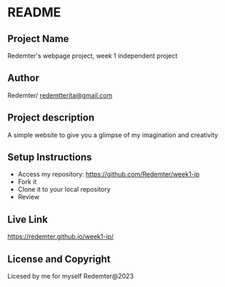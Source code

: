 # README
## Project Name
Redemter's webpage project, week 1 independent project
## Author
Redemter/ <redemtterita@gmail.com>
## Project description
A simple website to give you a glimpse of my imagination and creativity
## Setup Instructions
- Access my repository: https://github.com/Redemter/week1-ip
- Fork it
- Clone it to your local repository
- Review
## Live Link
https://redemter.github.io/week1-ip/

## License and Copyright
Licesed by me for myself
Redemter@2023